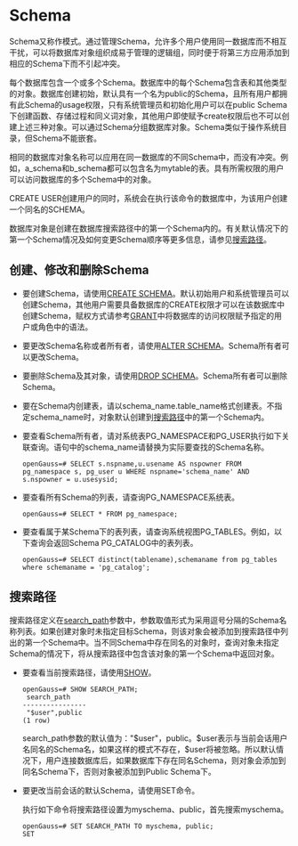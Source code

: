 # Schema<a name="ZH-CN_TOPIC_0289900181"></a>

Schema又称作模式。通过管理Schema，允许多个用户使用同一数据库而不相互干扰，可以将数据库对象组织成易于管理的逻辑组，同时便于将第三方应用添加到相应的Schema下而不引起冲突。

每个数据库包含一个或多个Schema。数据库中的每个Schema包含表和其他类型的对象。数据库创建初始，默认具有一个名为public的Schema，且所有用户都拥有此Schema的usage权限，只有系统管理员和初始化用户可以在public Schema下创建函数、存储过程和同义词对象，其他用户即使赋予create权限后也不可以创建上述三种对象。可以通过Schema分组数据库对象。Schema类似于操作系统目录，但Schema不能嵌套。

相同的数据库对象名称可以应用在同一数据库的不同Schema中，而没有冲突。例如，a\_schema和b\_schema都可以包含名为mytable的表。具有所需权限的用户可以访问数据库的多个Schema中的对象。

CREATE USER创建用户的同时，系统会在执行该命令的数据库中，为该用户创建一个同名的SCHEMA。

数据库对象是创建在数据库搜索路径中的第一个Schema内的。有关默认情况下的第一个Schema情况及如何变更Schema顺序等更多信息，请参见[搜索路径](#zh-cn_topic_0283137084_zh-cn_topic_0237121104_zh-cn_topic_0156599225_section03655314403)。

## 创建、修改和删除Schema<a name="zh-cn_topic_0283137084_zh-cn_topic_0237121104_zh-cn_topic_0156599225_section0594124724510"></a>

-   要创建Schema，请使用[CREATE SCHEMA](CREATE-SCHEMA.md)。默认初始用户和系统管理员可以创建Schema，其他用户需要具备数据库的CREATE权限才可以在该数据库中创建Schema，赋权方式请参考[GRANT](GRANT.md)中将数据库的访问权限赋予指定的用户或角色中的语法。
-   要更改Schema名称或者所有者，请使用[ALTER SCHEMA](ALTER-SCHEMA.md)。Schema所有者可以更改Schema。
-   要删除Schema及其对象，请使用[DROP SCHEMA](DROP-SCHEMA.md)。Schema所有者可以删除Schema。
-   要在Schema内创建表，请以schema\_name.table\_name格式创建表。不指定schema\_name时，对象默认创建到[搜索路径](#zh-cn_topic_0283137084_zh-cn_topic_0237121104_zh-cn_topic_0156599225_section03655314403)中的第一个Schema内。
-   要查看Schema所有者，请对系统表PG\_NAMESPACE和PG\_USER执行如下关联查询。语句中的schema\_name请替换为实际要查找的Schema名称。

    ```
    openGauss=# SELECT s.nspname,u.usename AS nspowner FROM pg_namespace s, pg_user u WHERE nspname='schema_name' AND s.nspowner = u.usesysid;
    ```

-   要查看所有Schema的列表，请查询PG\_NAMESPACE系统表。

    ```
    openGauss=# SELECT * FROM pg_namespace;
    ```

-   要查看属于某Schema下的表列表，请查询系统视图PG\_TABLES。例如，以下查询会返回Schema PG\_CATALOG中的表列表。

    ```
    openGauss=# SELECT distinct(tablename),schemaname from pg_tables where schemaname = 'pg_catalog';
    ```


## 搜索路径<a name="zh-cn_topic_0283137084_zh-cn_topic_0237121104_zh-cn_topic_0156599225_section03655314403"></a>

搜索路径定义在[search\_path](zh-cn_topic_0289900775.md#zh-cn_topic_0283136752_zh-cn_topic_0237124732_zh-cn_topic_0059779117_s304b0a206e2e4ca782210ffb66cbc4b0)参数中，参数取值形式为采用逗号分隔的Schema名称列表。如果创建对象时未指定目标Schema，则该对象会被添加到搜索路径中列出的第一个Schema中。当不同Schema中存在同名的对象时，查询对象未指定Schema的情况下，将从搜索路径中包含该对象的第一个Schema中返回对象。

-   要查看当前搜索路径，请使用[SHOW](SHOW.md)。

    ```
    openGauss=# SHOW SEARCH_PATH;
     search_path
    ----------------
     "$user",public
    (1 row)
    ```

    search\_path参数的默认值为："$user"，public。$user表示与当前会话用户名同名的Schema名，如果这样的模式不存在，$user将被忽略。所以默认情况下，用户连接数据库后，如果数据库下存在同名Schema，则对象会添加到同名Schema下，否则对象被添加到Public Schema下。

-   要更改当前会话的默认Schema，请使用SET命令。

    执行如下命令将搜索路径设置为myschema、public，首先搜索myschema。

    ```
    openGauss=# SET SEARCH_PATH TO myschema, public;
    SET
    ```


